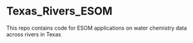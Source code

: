 # Texas_Rivers_ESOM
This repo contains code for ESOM applications on water chemistry data across rivers in Texas
